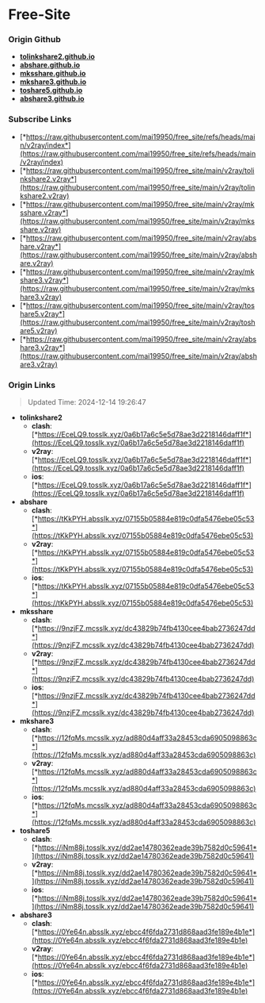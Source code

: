 # Free-Site

### Origin Github

- [**tolinkshare2.github.io**](https://github.com/tolinkshare2/tolinkshare2.github.io)
- [**abshare.github.io**](https://github.com/abshare/abshare.github.io)
- [**mksshare.github.io**](https://github.com/mksshare/mksshare.github.io)
- [**mkshare3.github.io**](https://github.com/mkshare3/mkshare3.github.io)
- [**toshare5.github.io**](https://github.com/toshare5/toshare5.github.io)
- [**abshare3.github.io**](https://github.com/abshare3/abshare3.github.io)

### Subscribe Links

- [*https://raw.githubusercontent.com/mai19950/free_site/refs/heads/main/v2ray/index*](https://raw.githubusercontent.com/mai19950/free_site/refs/heads/main/v2ray/index)
- [*https://raw.githubusercontent.com/mai19950/free_site/main/v2ray/tolinkshare2.v2ray*](https://raw.githubusercontent.com/mai19950/free_site/main/v2ray/tolinkshare2.v2ray)
- [*https://raw.githubusercontent.com/mai19950/free_site/main/v2ray/mksshare.v2ray*](https://raw.githubusercontent.com/mai19950/free_site/main/v2ray/mksshare.v2ray)
- [*https://raw.githubusercontent.com/mai19950/free_site/main/v2ray/abshare.v2ray*](https://raw.githubusercontent.com/mai19950/free_site/main/v2ray/abshare.v2ray)
- [*https://raw.githubusercontent.com/mai19950/free_site/main/v2ray/mkshare3.v2ray*](https://raw.githubusercontent.com/mai19950/free_site/main/v2ray/mkshare3.v2ray)
- [*https://raw.githubusercontent.com/mai19950/free_site/main/v2ray/toshare5.v2ray*](https://raw.githubusercontent.com/mai19950/free_site/main/v2ray/toshare5.v2ray)
- [*https://raw.githubusercontent.com/mai19950/free_site/main/v2ray/abshare3.v2ray*](https://raw.githubusercontent.com/mai19950/free_site/main/v2ray/abshare3.v2ray)

### Origin Links

> Updated Time: 2024-12-14 19:26:47

- **tolinkshare2**
  - **clash**: [*https://EceLQ9.tosslk.xyz/0a6b17a6c5e5d78ae3d2218146daff1f*](https://EceLQ9.tosslk.xyz/0a6b17a6c5e5d78ae3d2218146daff1f)
  - **v2ray**: [*https://EceLQ9.tosslk.xyz/0a6b17a6c5e5d78ae3d2218146daff1f*](https://EceLQ9.tosslk.xyz/0a6b17a6c5e5d78ae3d2218146daff1f)
  - **ios**: [*https://EceLQ9.tosslk.xyz/0a6b17a6c5e5d78ae3d2218146daff1f*](https://EceLQ9.tosslk.xyz/0a6b17a6c5e5d78ae3d2218146daff1f)
- **abshare**
  - **clash**: [*https://tKkPYH.absslk.xyz/07155b05884e819c0dfa5476ebe05c53*](https://tKkPYH.absslk.xyz/07155b05884e819c0dfa5476ebe05c53)
  - **v2ray**: [*https://tKkPYH.absslk.xyz/07155b05884e819c0dfa5476ebe05c53*](https://tKkPYH.absslk.xyz/07155b05884e819c0dfa5476ebe05c53)
  - **ios**: [*https://tKkPYH.absslk.xyz/07155b05884e819c0dfa5476ebe05c53*](https://tKkPYH.absslk.xyz/07155b05884e819c0dfa5476ebe05c53)
- **mksshare**
  - **clash**: [*https://9nzjFZ.mcsslk.xyz/dc43829b74fb4130cee4bab2736247dd*](https://9nzjFZ.mcsslk.xyz/dc43829b74fb4130cee4bab2736247dd)
  - **v2ray**: [*https://9nzjFZ.mcsslk.xyz/dc43829b74fb4130cee4bab2736247dd*](https://9nzjFZ.mcsslk.xyz/dc43829b74fb4130cee4bab2736247dd)
  - **ios**: [*https://9nzjFZ.mcsslk.xyz/dc43829b74fb4130cee4bab2736247dd*](https://9nzjFZ.mcsslk.xyz/dc43829b74fb4130cee4bab2736247dd)
- **mkshare3**
  - **clash**: [*https://12fqMs.mcsslk.xyz/ad880d4aff33a28453cda6905098863c*](https://12fqMs.mcsslk.xyz/ad880d4aff33a28453cda6905098863c)
  - **v2ray**: [*https://12fqMs.mcsslk.xyz/ad880d4aff33a28453cda6905098863c*](https://12fqMs.mcsslk.xyz/ad880d4aff33a28453cda6905098863c)
  - **ios**: [*https://12fqMs.mcsslk.xyz/ad880d4aff33a28453cda6905098863c*](https://12fqMs.mcsslk.xyz/ad880d4aff33a28453cda6905098863c)
- **toshare5**
  - **clash**: [*https://iNm88j.tosslk.xyz/dd2ae14780362eade39b7582d0c59641*](https://iNm88j.tosslk.xyz/dd2ae14780362eade39b7582d0c59641)
  - **v2ray**: [*https://iNm88j.tosslk.xyz/dd2ae14780362eade39b7582d0c59641*](https://iNm88j.tosslk.xyz/dd2ae14780362eade39b7582d0c59641)
  - **ios**: [*https://iNm88j.tosslk.xyz/dd2ae14780362eade39b7582d0c59641*](https://iNm88j.tosslk.xyz/dd2ae14780362eade39b7582d0c59641)
- **abshare3**
  - **clash**: [*https://0Ye64n.absslk.xyz/ebcc4f6fda2731d868aad3fe189e4b1e*](https://0Ye64n.absslk.xyz/ebcc4f6fda2731d868aad3fe189e4b1e)
  - **v2ray**: [*https://0Ye64n.absslk.xyz/ebcc4f6fda2731d868aad3fe189e4b1e*](https://0Ye64n.absslk.xyz/ebcc4f6fda2731d868aad3fe189e4b1e)
  - **ios**: [*https://0Ye64n.absslk.xyz/ebcc4f6fda2731d868aad3fe189e4b1e*](https://0Ye64n.absslk.xyz/ebcc4f6fda2731d868aad3fe189e4b1e)
